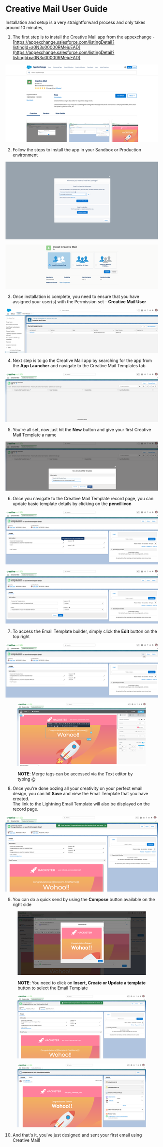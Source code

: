 # Creative Mail User Guide

Installation and setup is a very straightforward process and only takes around 10 minutes,

1. The first step is to install the Creative Mail app from the appexchange - [https://appexchange.salesforce.com/listingDetail?listingId=a0N3u00000RMeiuEAD](https://appexchange.salesforce.com/listingDetail?listingId=a0N3u00000RMeiuEAD)

<div data-full-width="false"><img src="../images/knowledge/user-guide/OxBF4FAP3Wm-MLe05bQ2_hBb6kCmWdZ6dA.png" alt=""></div>

2. Follow the steps to install the app in your Sandbox or Production environment

![](../images/knowledge/user-guide/WfMN38gOhF1-zNG7xTg7hMBMK_KWOneCMQ.png)

![](../images/knowledge/user-guide/J4vhH5IOzXzjkEbdRQkQmDsjqEm_kjQOyw.png)

3. Once installation is complete, you need to ensure that you have assigned your user(s) with the Permission set - **Creative Mail User**

![](../images/knowledge/user-guide/j3J1RxcbgZ0sl4fHJ3KpMs3aXe87k5FeLA.png)

4. Next step is to go the Creative Mail app by searching for the app from the **App Launcher** and navigate to the Creative Mail Templates tab

![](../images/knowledge/user-guide/l-iM0bZwMgAtiOpGaIVEpQSbmZkJxJcfXA.png)

5. You're all set, now just hit the **New** button and give your first Creative Mail Template a name

![NOTE: Special characters are not allowed for the name](../images/knowledge/user-guide/YXtFMVXUFzKfL9YZitSCLpMM4avjQhNmxQ.png)



6. Once you navigate to the Creative Mail Template record page, you can update basic template details by clicking on the **pencil icon**

![](../images/knowledge/user-guide/B49CVodlBsoM_gRKEiE280iyaqHrx-sjWA.png)

![](../images/knowledge/user-guide/oXaxoKZUHgSHgygShzD6I_BM8SjIaphncw.png)

7. To access the Email Template builder, simply click the **Edit** button on the top right

![](../images/knowledge/user-guide/wrmMsu9UOUlqxcwrAtqYG4W6KbmH31jRTw.png)

<figure><img src="../images/knowledge/user-guide/hk8FjGm3RGuV0ERzdQMnEdyPsdJv4AbnHA.png" alt=""><figcaption><p><strong>NOTE</strong>: Merge tags can be accessed via the Text editor by typing @</p></figcaption></figure>



8. Once you're done oozing all your creativity on your perfect email design, you can hit **Save** and view the Email Template that you have created. \
   The link to the Lightning Email Template will also be displayed on the record page.

![](../images/knowledge/user-guide/JLY5w34cvMbY-4y1WIseWjuNjEI-mfxEKA.png)

9. You can do a quick send by using the **Compose** button available on the right side

<figure><img src="../images/knowledge/user-guide/os-QuIl5M4nd16u8dLw9LXlwa5YifLbnLA.png" alt=""><figcaption><p><strong>NOTE</strong>: You need to click on <strong>Insert, Create or Update a template</strong> button to select the Email Template</p></figcaption></figure>

<figure><img src="../images/knowledge/user-guide/JLY5w34cvMbY-4y1WIseWjuNjEI-mfxEKA.png" alt=""><figcaption></figcaption></figure>

<figure><img src="../images/knowledge/user-guide/OdBI0NkIbEKZbg40tDf8-hqTU6e3cUzGSw.png" alt=""><figcaption></figcaption></figure>

10. And that's it, you've just designed and sent your first email using Creative Mail!
